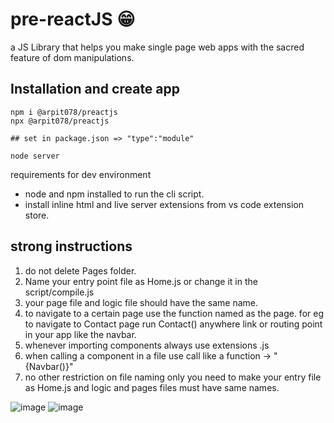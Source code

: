 # pre-reactJS 😁
a JS Library that helps you make single page web apps with the sacred feature of dom manipulations.

## Installation and create app
```
npm i @arpit078/preactjs
npx @arpit078/preactjs

## set in package.json => "type":"module" 

node server
```
requirements for dev environment
- node and npm installed to run the cli script.
- install inline html and live server extensions 
from vs code extension store.
## strong instructions
1. do not delete Pages folder.
2. Name your entry point file as Home.js or change it in the script/compile.js
3. your page file and logic file should have the same name.
4. to navigate to a certain page use the function named as the page. for eg to navigate to Contact page run Contact() anywhere link or routing point in your app like the navbar.
5. whenever importing components always use extensions .js
6. when calling a component in a file use call like a function -> "{Navbar()}"
7. no other restriction on file naming only you need to make your entry file as Home.js and logic and pages files must have same names.

![image](https://github.com/Arpit078/pre-reactjs/assets/92263716/9c9489ee-7da8-4b92-9688-18dad29f8e23)
![image](https://github.com/Arpit078/pre-reactjs/assets/92263716/bf64b179-c01c-4895-bb1d-de321c29b68e)

